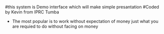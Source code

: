#this system is Demo interface which will make simple presantation
#Coded by Kevin from IPRC Tumba
* The most popular is to work without expectation of money just what you are requied to do 
  without facing on money
